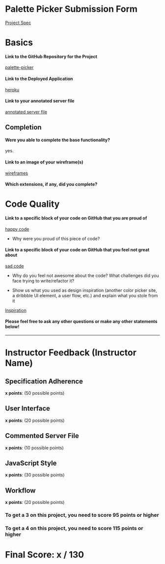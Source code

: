 # Palette Picker Submission Form

[Project Spec](http://frontend.turing.io/projects/palette-picker.html)

# Basics

#### Link to the GitHub Repository for the Project
[palette-picker](https://github.com/TFisch/palette_picker)

#### Link to the Deployed Application
[heroku](https://palette-picker-1804.herokuapp.com/)

#### Link to your annotated server file
[annotated server file](https://github.com/TFisch/palette_picker/tree/server-walkthrough)

## Completion

#### Were you able to complete the base functionality?

yes.

#### Link to an image of your wireframe(s)
[wireframes](https://github.com/TFisch/palette_picker/blob/master/public/images/palettepickerWF.pdf)

#### Which extensions, if any, did you complete?

# Code Quality

#### Link to a specific block of your code on GitHub that you are proud of
[happy code]()

* Why were you proud of this piece of code?

#### Link to a specific block of your code on GitHub that you feel not great about
[sad code]()

* Why do you feel not awesome about the code? What challenges did you face trying to write/refactor it?

* Show us what you used as design inspiration (another color picker site, a dribbble UI element, a user flow, etc.) and explain what you stole from it

[Inspiration](https://dribbble.com/shots/2867961-Drop-down-menu)


#### Please feel free to ask any other questions or make any other statements below!


-----


# Instructor Feedback (Instructor Name)

## Specification Adherence

**x points**: (50 possible points)

## User Interface

**x points**: (20 possible points)

## Commented Server File

**x points**: (10 possible points)

## JavaScript Style

**x points**: (30 possible points)

## Workflow

**x points**: (20 possible points)


### To get a 3 on this project, you need to score 95 points or higher
### To get a 4 on this project, you need to score 115 points or higher

# Final Score: x / 130
